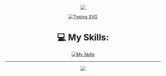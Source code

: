 
<div align='center'> 

![](https://i.imgur.com/q0A5GpZ.png)

[![Typing SVG](https://readme-typing-svg.demolab.com?font=Bebas+Neue&size=69&duration=3000&pause=1000&color=CCDBE4&center=true&vCenter=true&width=750&height=60&lines=Uniek+Development;Script+developer+for+fivem;Front-End+Web+Developer)](https://git.io/typing-svg)
  
# 💻 My Skills:
[![My Skills](https://skillicons.dev/icons?i=html,css,bootstrap,tailwind,js,jquery,react,redux,lua,nodejs,mysql,bash,vscode,discord,codepen,figma)](https://skillicons.dev)
<!--# 📊 GitHub Stats:
![](https://github-readme-stats.vercel.app/api?username=Uniekdev&theme=midnight-purple&hide_border=false&include_all_commits=true&count_private=false)<br/>
![](https://github-readme-streak-stats.herokuapp.com/?user=Uniekdev&theme=midnight-purple&hide_border=false)<br/> -->


---
[![](https://visitcount.itsvg.in/api?id=Uniekdev&icon=0&color=0)](https://visitcount.itsvg.in)

<!-- Proudly created with GPRM ( https://gprm.itsvg.in ) -->
 </div>
